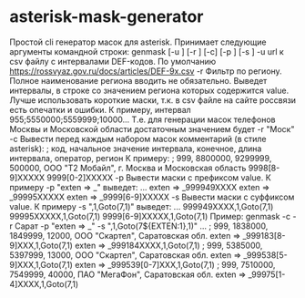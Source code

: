 # asterisk-mask-generator
Простой cli генератор масок для asterisk.
Принимает следующие аргументы командной строки:
genmask [-u <url>] [-r <region filter>] [-c] [-p <prefix>] [-s <suffix>]
	-u <value> 	url к csv файлу с интервалами DEF-кодов.
			По умолчанию https://rossvyaz.gov.ru/docs/articles/DEF-9x.csv
	-r <value>	Фильтр по региону. Полное наименование региона вводить не обязательно.
			Выведет интервалы, в строке со значением региона которых содержится value.
			Лучше использовать короткие маски, т.к. в csv файле на сайте россвязи
			есть опечатки и ошибки. К примеру, интервал 955;5550000;5559999;10000...
			Т.е. для генерации масок телефонов Москвы и Московской области
			достаточным значением будет -r "Моск"
	-c		Вывести перед каждым набором масок комментарий (в стиле asterisk):
			; код, начальное значение интервала, конечное, длина интервала, оператор, регион
			К примеру:
			; 999, 8800000, 9299999, 500000, ООО "Т2 Мобайл", г. Москва и Московская область
			9998[8-9]XXXXX
			9999[0-2]XXXXX
	-p <value>	Вывести маски c префиксом value. К примеру -p "exten => _" выведет:
			...
			exten => _999949XXXX
			exten => _99995XXXXX
			exten => _9999[6-9]XXXXX
	-s <value>	Вывести маски c суффиксом value. К примеру -s ",1,Goto(7,1)" выведет:
			...
			999949XXXX,1,Goto(7,1)
			99995XXXXX,1,Goto(7,1)
			9999[6-9]XXXXX,1,Goto(7,1)
Пример:
	genmask -c -r Сарат -p "exten => _" -s ",1,Goto(7${EXTEN:1},1)"
	...
	; 999, 1838000, 1849999, 12000, ООО "Скартел", Саратовская обл.
	exten => _999183[8-9]XXX,1,Goto(7,1)
	exten => _999184XXXX,1,Goto(7,1)
	; 999, 5385000, 5397999, 13000, ООО "Скартел", Саратовская обл.
	exten => _999538[5-9]XXX,1,Goto(7,1)
	exten => _999539[0-7]XXX,1,Goto(7,1)
	; 999, 7510000, 7549999, 40000, ПАО "МегаФон", Саратовская обл.
	exten => _99975[1-4]XXXX,1,Goto(7,1)
				
